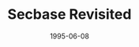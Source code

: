 ---
mission_id: secrev
slug: "secbase-revisited"
editorsChoice:
title: "Secbase Revisited"
authors: 
    - "Serge Debroeyer"
    - "Yves Borckmans"
date: 1995-06-08
filename: "/missions/secrev01.zip"
description: "As Kyle Katarn, former Imperial Special Ops, now working for the Rebel Alliance, you have been given the delicate mission to steal the plans of the new Imperial secret weapon code named DEATHSTAR. You will be dropped at the cargo entrance of the Imperial base where Rebel Intelligence suspects the plans are stored. You must then find the plans, and return to the drop zone where your assistant Jan Ors will bring back your ship."
cover:
levelReplaced: SECBASE
difficulty: yes
bm:	yes
fme: no
wax: no
three_do: no
voc: yes
gmd: no
vue: no
lfd: no
base: "New level from scratch" 
editors: "DFUSE 1.0"

---